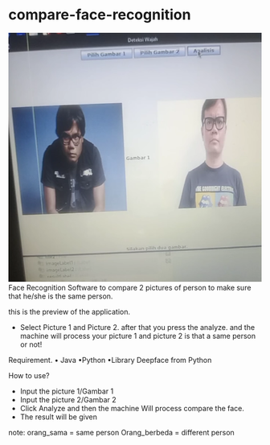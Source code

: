 # compare-face-recognition
![UI Software](Screenshot_20250526-210921.png)
Face Recognition Software to compare 2 pictures of person to make sure that he/she is the same person.

this is the preview of the application.
- Select Picture 1 and Picture 2. after that you press the analyze. and the machine will process your picture 1 and picture 2 is that a same person or not!


Requirement.
• Java
•Python
•Library Deepface from Python

How to use?
- Input the picture 1/Gambar 1
- Input the picture 2/Gambar 2
- Click Analyze and then the machine Will process compare the face.
- The result will be given

note: orang_sama = same person
Orang_berbeda = different person
